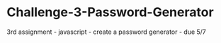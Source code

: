 # Challenge-3-Password-Generator
3rd assignment - javascript - create a password generator - due 5/7
